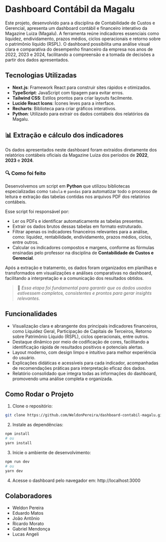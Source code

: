 # Dashboard Contábil da Magalu

Este projeto, desenvolvido para a disciplina de Contabilidade de Custos e Gerencial, apresenta um dashboard contábil e financeiro interativo da Magazine Luiza (Magalu). A ferramenta reúne indicadores essenciais como liquidez, endividamento, prazos médios, ciclos operacionais e retorno sobre o patrimônio líquido (RSPL). O dashboard possibilita uma análise visual clara e comparativa do desempenho financeiro da empresa nos anos de 2022, 2023 e 2024, facilitando a compreensão e a tomada de decisões a partir dos dados apresentados.

## Tecnologias Utilizadas

- **Next.js**: Framework React para construir sites rápidos e otimizados.  
- **TypeScript**: JavaScript com tipagem para evitar erros.  
- **Tailwind CSS**: Estilos prontos para criar layouts facilmente.  
- **Lucide React Icons**: Ícones leves para a interface.  
- **Recharts**: Biblioteca para criar gráficos interativos.  
- **Python**: Utilizado para extrair os dados contábeis dos relatórios da Magalu.

## 📊 Extração e cálculo dos indicadores

Os dados apresentados neste dashboard foram extraídos diretamente dos relatórios contábeis oficiais da Magazine Luiza dos períodos de **2022**, **2023** e **2024**.

### 🔍 Como foi feito

Desenvolvemos um script em **Python** que utilizou bibliotecas especializadas como `tabula` e `pandas` para automatizar todo o processo de leitura e extração das tabelas contidas nos arquivos PDF dos relatórios contábeis.  

Esse script foi responsável por:
- Ler os PDFs e identificar automaticamente as tabelas presentes.
- Extrair os dados brutos dessas tabelas em formato estruturado.
- Filtrar apenas os indicadores financeiros relevantes para a análise, como: liquidez, rentabilidade, endividamento, prazos médios, ciclos, entre outros.
- Calcular os indicadores compostos e margens, conforme as fórmulas ensinadas pelo professor na disciplina de **Contabilidade de Custos e Gerencial**.

Após a extração e tratamento, os dados foram organizados em planilhas e transformados em visualizações e análises comparativas no dashboard, facilitando a interpretação e a comunicação dos resultados obtidos.

> 📌 *Essa etapa foi fundamental para garantir que os dados usados estivessem completos, consistentes e prontos para gerar insights relevantes.*

## Funcionalidades

- Visualização clara e abrangente dos principais indicadores financeiros, como Liquidez Geral, Participação de Capitais de Terceiros, Retorno sobre Patrimônio Líquido (RSPL), ciclos operacionais, entre outros.
- Destaque dinâmico por meio de codificação de cores, facilitando a identificação rápida de resultados positivos e potenciais alertas.
- Layout moderno, com design limpo e intuitivo para melhor experiência do usuário.
- Explicações didáticas e acessíveis para cada indicador, acompanhadas de recomendações práticas para interpretação eficaz dos dados.
- Relatório consolidado que integra todas as informações do dashboard, promovendo uma análise completa e organizada.

## Como Rodar o Projeto

1. Clone o repositório:
```bash
git clone https://github.com/WeldonPereira/dashboard-contabil-magalu.git
```
2. Instale as dependências:
```bash
npm install
# ou
yarn install
```
3. Inicie o ambiente de desenvolvimento:
```bash
npm run dev
# ou
yarn dev
```
4. Acesse o dashboard pelo navegador em: http://localhost:3000

## Colaboradores

- Weldon Pereira  
- Eduardo Matos  
- João Antônio
- Ricardo Morato  
- Gabriel Mendonça  
- Lucas Angeli
